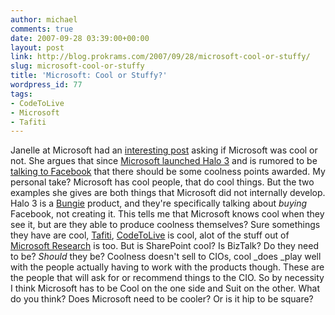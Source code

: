 ```yaml
---
author: michael
comments: true
date: 2007-09-28 03:39:00+00:00
layout: post
link: http://blog.prokrams.com/2007/09/28/microsoft-cool-or-stuffy/
slug: microsoft-cool-or-stuffy
title: 'Microsoft: Cool or Stuffy?'
wordpress_id: 77
tags:
- CodeToLive
- Microsoft
- Tafiti
---
```


Janelle at Microsoft had an [interesting post](http://blogs.msdn.com/jobsblog/archive/2007/09/27/is-microsoft-cool.aspx) asking if Microsoft was cool or not. She argues that since [Microsoft launched Halo 3](http://www.latimes.com/business/la-fi-halo27sep27,1,5999385.story?track=crosspromo&coll=la-headlines-business&ctrack=1&cset=true) and is rumored to be [talking to Facebook](http://www.techtree.com/India/News/Now_Microsoft_Wants_Stake_in_Facebook/551-83496-643.html) that there should be some coolness points awarded. My personal take? Microsoft has cool people, that do cool things. But the two examples she gives are both things that Microsoft did not internally develop. Halo 3 is a [Bungie](http://www.bungie.net) product, and they're specifically talking about _buying_ Facebook, not creating it. This tells me that Microsoft knows cool when they see it, but are they able to produce coolness themselves? Sure somethings they have are cool, [Tafiti](http://www.tafiti.com), [CodeToLive](http://www.codetolive.net) is cool, alot of the stuff out of [Microsoft Research](http://research.microsoft.com) is too. But is SharePoint cool? Is BizTalk? Do they need to be? _Should_ they be? Coolness doesn't sell to CIOs, cool _does _play well with the people actually having to work with the products though. These are the people that will ask for or recommend things to the CIO. So by necessity I think Microsoft has to be Cool on the one side and Suit on the other. What do you think? Does Microsoft need to be cooler? Or is it hip to be square?
